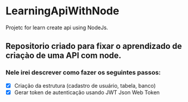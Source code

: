 # LearningApiWithNode
Projetc for learn create api using NodeJs. 


## Repositorio criado para fixar o aprendizado de criaçào de uma API com node.

### Nele irei descrever como fazer os seguintes passos:
 - [x] Criação da estrutura (cadastro de usuário, tabela, banco)
 - [x] Gerar token de autenticação usando JWT Json Web Token
